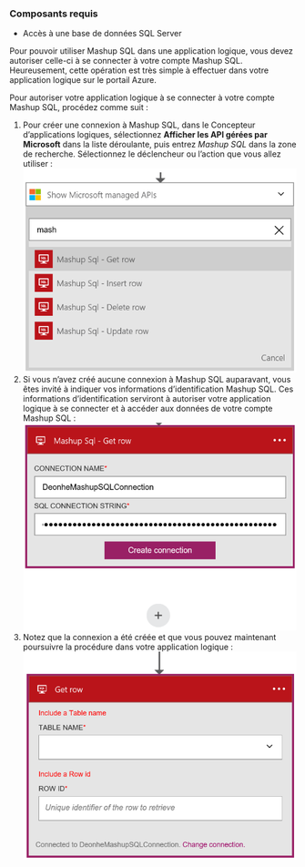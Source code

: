 ### Composants requis
* Accès à une base de données SQL Server

Pour pouvoir utiliser Mashup SQL dans une application logique, vous devez autoriser celle-ci à se connecter à votre compte Mashup SQL. Heureusement, cette opération est très simple à effectuer dans votre application logique sur le portail Azure.

Pour autoriser votre application logique à se connecter à votre compte Mashup SQL, procédez comme suit :

1. Pour créer une connexion à Mashup SQL, dans le Concepteur d’applications logiques, sélectionnez **Afficher les API gérées par Microsoft** dans la liste déroulante, puis entrez *Mashup SQL* dans la zone de recherche. Sélectionnez le déclencheur ou l’action que vous allez utiliser : ![Mashup SQL étape 1](./media/connectors-create-api-mashupsql/mashupsql-1.png)
2. Si vous n’avez créé aucune connexion à Mashup SQL auparavant, vous êtes invité à indiquer vos informations d’identification Mashup SQL. Ces informations d’identification serviront à autoriser votre application logique à se connecter et à accéder aux données de votre compte Mashup SQL : ![Mashup SQL étape 2](./media/connectors-create-api-mashupsql/mashupsql-2.png)
3. Notez que la connexion a été créée et que vous pouvez maintenant poursuivre la procédure dans votre application logique : ![Mashup SQL étape 3](./media/connectors-create-api-mashupsql/mashupsql-3.png)

